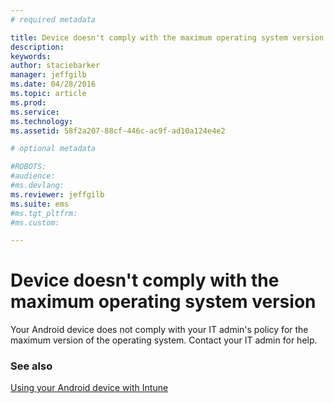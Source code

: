 ```yaml
---
# required metadata

title: Device doesn't comply with the maximum operating system version | Microsoft Intune
description:
keywords:
author: staciebarker
manager: jeffgilb
ms.date: 04/28/2016
ms.topic: article
ms.prod:
ms.service:
ms.technology:
ms.assetid: 58f2a207-88cf-446c-ac9f-ad10a124e4e2

# optional metadata

#ROBOTS:
#audience:
#ms.devlang:
ms.reviewer: jeffgilb
ms.suite: ems
#ms.tgt_pltfrm:
#ms.custom:

---
```


# Device doesn't comply with the maximum operating system version

Your Android device does not comply with your IT admin's policy for the maximum version of the operating system. Contact your IT admin for help.

### See also
[Using your Android device with Intune](using-your-android-device-with-intune.md)